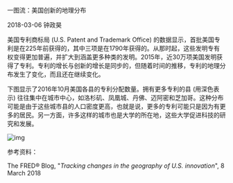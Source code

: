 一图流：美国创新的地理分布

2018-03-06 钟政昊

美国专利商标局 (U.S. Patent and Trademark Office) 的数据显示，首批美国专利是在225年前获得的，其中三项是在1790年获得的。从那时起，这些发明专有权变得更加普遍，并扩大到涵盖更多种类的发明。2015年，近30万项美国发明获得了专利。专利的增长与创新的增长是同步的，但随着时间的推移，专利的地理分布发生了变化，而且还在继续变化。

下图显示了2016年10月美国各县的专利分配数量。拥有更多专利的县 (用深色表示) 往往集中在城市中心，如洛杉矶、凤凰城、丹佛、迈阿密和芝加哥。这种分布可能是由于这些城市县的人口密度更高，也就是说，更多的专利可能只是因为有更多的居民。另一方面，许多这样的城市也是大学的所在地，这些大学促进科技的研究和发展。

![img](https://rocks.wisburg.com/9782e843-7704-4106-9085-ce8c088ab32f)

参考资料：

The FRED® Blog, "*Tracking changes in the geography of U.S. innovation*", 8 March 2018